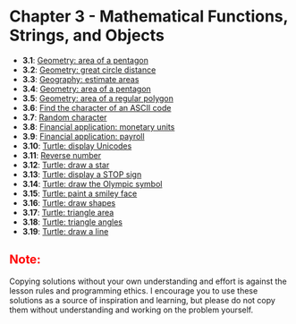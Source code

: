 # Chapter 3 - Mathematical Functions, Strings, and Objects

- **3.1**: [Geometry: area of a pentagon](./tasks/3.1.py)
- **3.2**: [Geometry: great circle distance](./tasks/3.2.py)
- **3.3**: [Geography: estimate areas](./tasks/3.3.py)
- **3.4**: [Geometry: area of a pentagon](./tasks/3.4.py)
- **3.5**: [Geometry: area of a regular polygon](./tasks/3.5.py)
- **3.6**: [Find the character of an ASCII code](./tasks/3.6.py)
- **3.7**: [Random character](./tasks/3.7.py)
- **3.8**: [Financial application: monetary units](./tasks/3.8.py)
- **3.9**: [Financial application: payroll](./tasks/3.9.py)
- **3.10**: [Turtle: display Unicodes](./tasks/3.10.py)
- **3.11**: [Reverse number](./tasks/3.11.py)
- **3.12**: [Turtle: draw a star](./tasks/3.12.py)
- **3.13**: [Turtle: display a STOP sign](./tasks/3.13.py)
- **3.14**: [Turtle: draw the Olympic symbol](./tasks/3.14.py)
- **3.15**: [Turtle: paint a smiley face](./tasks/3.15.py)
- **3.16**: [Turtle: draw shapes](./tasks/3.16.py)
- **3.17**: [Turtle: triangle area](./tasks/3.17.py)
- **3.18**: [Turtle: triangle angles](./tasks/3.18.py)
- **3.19**: [Turtle: draw a line](./tasks/3.19.py)

<h2 style="color:red">Note:</h2>

Copying solutions without your own understanding and effort is against the lesson rules and programming ethics. I encourage you to use these solutions as a source of inspiration and learning, but please do not copy them without understanding and working on the problem yourself.
